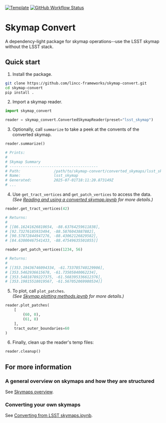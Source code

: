 <!--
[![PyPI](https://img.shields.io/pypi/v/skymap-convert?color=blue&logo=pypi&logoColor=white)](https://pypi.org/project/skymap_convert/)
[![Codecov](https://codecov.io/gh/lincc-frameworks/skymap-convert/branch/main/graph/badge.svg)](https://codecov.io/gh/lincc-frameworks/skymap-convert)
-->
[![Template](https://img.shields.io/badge/Template-LINCC%20Frameworks%20Python%20Project%20Template-brightgreen)](https://lincc-ppt.readthedocs.io/en/latest/)
[![GitHub Workflow Status](https://img.shields.io/github/actions/workflow/status/lincc-frameworks/skymap-convert/smoke-test.yml)](https://github.com/lincc-frameworks/skymap-convert/actions/workflows/smoke-test.yml)

# Skymap Convert
A dependency-light package for skymap operations--use the LSST skymap without the LSST stack.

## Quick start

1. Install the package.
```bash
git clone https://github.com/lincc-frameworks/skymap-convert.git
cd skymap-convert
pip install .
```

2. Import a skymap reader.
```python
import skymap_convert

reader = skymap_convert.ConvertedSkymapReader(preset="lsst_skymap")
```

3. Optionally, call `summarize` to take a peek at the convents of the converted skymap.
```python
reader.summarize()

# Prints:
# 
# Skymap Summary
# ----------------------------------------
# Path:               /path/to/skymap-convert/converted_skymaps/lsst_skymap
# Name:               lsst_skymap
# Generated:          2025-07-01T18:11:20.873149Z
# ...
```
4. Use `get_tract_vertices` and `get_patch_vertices` to access the data.  
*(See [Reading and using a converted skymap.ipynb](https://github.com/lincc-frameworks/skymap-convert/blob/main/docs/notebooks/02%20-%20Reading%20and%20using%20a%20converted%20skymap.ipynb) for more details.)*
```python
reader.get_tract_vertices(42)

# Returns:
#
# [[86.16241626810654, -88.63764259611838],
# [92.73276185933494, -88.5876043887882],
# [90.57872844947276, -88.43062126829582],
# [84.63000467541433, -88.47549635501055]]
```
```python
reader.get_patch_vertices(1234, 56)

# Returns:
#
# [[353.19436746094334, -61.733705740129906],
# [353.5462936615678, -61.73505840062234],
# [353.54818789227375, -61.568395336612376],
# [353.19815518019567, -61.567052069980534]]
```

5. To plot, call `plot_patches`.  
*(See [Skymap plotting methods.ipynb](https://github.com/lincc-frameworks/skymap-convert/blob/main/docs/notebooks/Skymap%20plotting%20methods.ipynb) for more details.)*
```python
reader.plot_patches(
    [
        (60, 0),
        (61, 8)
    ],
    tract_outer_boundaries=60
)
```

6. Finally, clean up the reader's temp files:
```python
reader.cleanup()
```

## For more information
### A general overview on skymaps and how they are structured
See [Skymaps overview](https://github.com/lincc-frameworks/skymap-convert/blob/main/docs/notebooks/00%20-%20Skymaps%20overview.ipynb).

### Converting your own skymaps
 See [Converting from LSST skymaps.ipynb](https://github.com/lincc-frameworks/skymap-convert/blob/main/docs/notebooks/01%20-%20Converting%20from%20LSST%20skymaps.ipynb).


